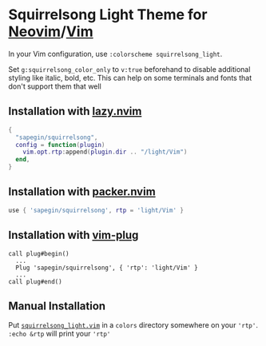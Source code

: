 # Squirrelsong Light Theme for [Neovim](https://neovim.io)/[Vim](https://www.vim.org)

In your Vim configuration, use `:colorscheme squirrelsong_light`.

Set `g:squirrelsong_color_only` to `v:true` beforehand to
disable additional styling like italic, bold, etc. This can
help on some terminals and fonts that don't support them that well

## Installation with [lazy.nvim](https://github.com/folke/lazy.nvim)

```lua
{
  "sapegin/squirrelsong",
  config = function(plugin)
    vim.opt.rtp:append(plugin.dir .. "/light/Vim")
  end,
}
```

## Installation with [packer.nvim](https://github.com/wbthomason/packer.nvim)

```lua
use { 'sapegin/squirrelsong', rtp = 'light/Vim' }
```

## Installation with [vim-plug](https://github.com/junegunn/vim-plug)

```vim
call plug#begin()
  ...
  Plug 'sapegin/squirrelsong', { 'rtp': 'light/Vim' }
  ...
call plug#end()
```

## Manual Installation
Put [`squirrelsong_light.vim`](./colors/squirrelsong_light.vim)
in a `colors` directory somewhere on your `'rtp'`. `:echo &rtp` will print your `'rtp'`
